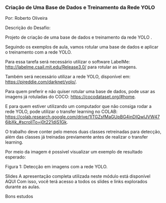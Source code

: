 ### Criação de Uma Base de Dados e Treinamento da Rede YOLO
Por: Roberto Oliveira

Descrição do Desafio:
 
Projeto de criação de uma base de dados e treinamento da rede YOLO . 

 
Seguindo os exemplos de aula, vamos rotular uma base de dados e aplicar o treinamento com a rede YOLO. 
 
Para essa tarefa será necessário utilizar o software LabelMe: http://labelme.csail.mit.edu/Release3.0/ para rotular as imagens. 
 
Também será necessário utilizar a rede YOLO, disponível em: https://pjreddie.com/darknet/yolo/. 
 
Para quem preferir e não quiser rotular uma base de dados, pode usar as imagens já rotuladas do COCO: https://cocodataset.org/#home. 
 
E para quem estiver utilizando um computador que não consiga rodar a rede YOLO, pode utilizar o transfer learning no COLAB: https://colab.research.google.com/drive/1lTGZsfMaGUpBG4inDIQwIJVW476ibXk_#scrollTo=j0t221djS1Gk. 
 
O trabalho deve conter pelo menos duas classes retreinadas para detecção, além das classes já treinadas previamente antes de realizar o transfer learning.  
 
Por meio da imagem é possível visualizar um exemplo de resultado esperado: 
 
Figura 1: Detecção em imagens com a rede YOLO. 

Slides
A apresentação completa utilizada neste módulo está disponível AQUI
Com isso, você terá acesso a todos os slides e links explorados durante as aulas.

Bons estudos
